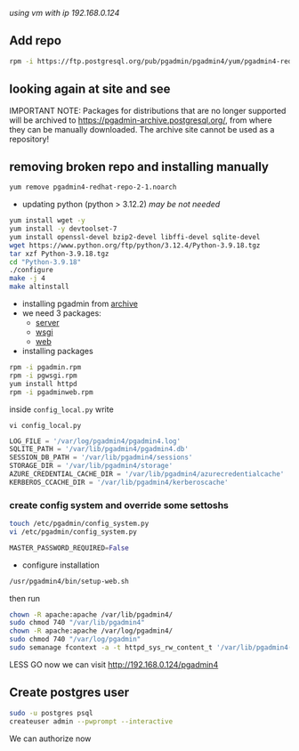 *using vm with ip 192.168.0.124*
## Add repo
```bash
rpm -i https://ftp.postgresql.org/pub/pgadmin/pgadmin4/yum/pgadmin4-redhat-repo-2-1.noarch.rpm
```
## looking again at site and see 
IMPORTANT NOTE: Packages for distributions that are no longer supported will be archived to https://pgadmin-archive.postgresql.org/, from where they can be manually downloaded. The archive site cannot be used as a repository!
## removing broken repo and installing manually 
```bash
yum remove pgadmin4-redhat-repo-2-1.noarch
```
- updating python (python > 3.12.2) *may be not needed*
```bash
yum install wget -y
yum install -y devtoolset-7
yum install openssl-devel bzip2-devel libffi-devel sqlite-devel 
wget https://www.python.org/ftp/python/3.12.4/Python-3.9.18.tgz
tar xzf Python-3.9.18.tgz
cd "Python-3.9.18"
./configure
make -j 4 
make altinstall
```
- installing pgadmin from [archive](https://pgadmin-archive.postgresql.org/pgadmin4/yum/redhat/rhel-7Server-x86_64/index.html)
- we need 3 packages:
  - [server](https://pgadmin-archive.postgresql.org/pgadmin4/yum/redhat/rhel-7Server-x86_64/pgadmin4-server-6.9-1.el7.x86_64.rpm)
  - [wsgi](https://pgadmin-archive.postgresql.org/pgadmin4/yum/redhat/rhel-7Server-x86_64/pgadmin4-python3-mod_wsgi-4.9.0-1.el7.x86_64.rpm)
  - [web](https://pgadmin-archive.postgresql.org/pgadmin4/yum/redhat/rhel-7Server-x86_64/pgadmin4-web-6.9-1.el7.noarch.rpm)
- installing packages
```bash
rpm -i pgadmin.rpm
rpm -i pgwsgi.rpm
yum install httpd
rpm -i pgadminweb.rpm
```
inside `config_local.py` write 
```
vi config_local.py
```
```python
LOG_FILE = '/var/log/pgadmin4/pgadmin4.log'
SQLITE_PATH = '/var/lib/pgadmin4/pgadmin4.db'
SESSION_DB_PATH = '/var/lib/pgadmin4/sessions'
STORAGE_DIR = '/var/lib/pgadmin4/storage'
AZURE_CREDENTIAL_CACHE_DIR = '/var/lib/pgadmin4/azurecredentialcache'
KERBEROS_CCACHE_DIR = '/var/lib/pgadmin4/kerberoscache'
```
### create config system and override some settoshs 
```bash
touch /etc/pgadmin/config_system.py
vi /etc/pgadmin/config_system.py
```
```python
MASTER_PASSWORD_REQUIRED=False
```
- configure installation
```bash
/usr/pgadmin4/bin/setup-web.sh
```
then run
```bash
chown -R apache:apache /var/lib/pgadmin4/
sudo chmod 740 "/var/lib/pgadmin4"
chown -R apache:apache /var/log/pgadmin4/
sudo chmod 740 "/var/log/pgadmin"
sudo semanage fcontext -a -t httpd_sys_rw_content_t '/var/lib/pgadmin4(/.*)?'
```
LESS GO
now we can visit http://192.168.0.124/pgadmin4
## Create postgres user
```bash
sudo -u postgres psql
createuser admin --pwprompt --interactive
```
We can authorize now
